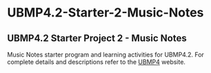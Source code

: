 # UBMP4.2-Starter-2-Music-Notes

## UBMP4.2 Starter Project 2 - Music Notes

Music Notes starter program and learning activities for UBMP4.2. For complete
details and descriptions refer to the [UBMP4](https://mirobo.tech/ubmp4) website.
